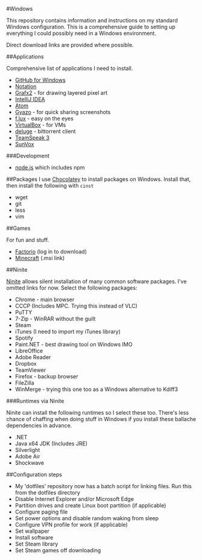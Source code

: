 #Windows

This repository contains information and instructions on my standard Windows configuration. This is a comprehensive guide to setting up everything I could possibly need in a Windows environment.

Direct download links are provided where possible.

##Applications

Comprehensive list of applications I need to install.

- [GitHub for Windows](https://desktop.github.com/)
- [Notation](http://getnotation.com/)
- [Grafx2](https://code.google.com/p/grafx2/downloads/list?can=2&q=label%3AOpSys-Windows+label%3ARelease-2.4) - for drawing layered pixel art
- [IntelliJ IDEA](https://www.jetbrains.com/idea/download/)
- [Atom](https://atom.io/)
- [Gyazo](https://gyazo.com/download?dl=now) - for quick sharing screenshots
- [f.lux](https://justgetflux.com/dlwin.html) - easy on the eyes
- [VirtualBox](https://www.virtualbox.org/wiki/Downloads) - for VMs
- [deluge](http://download.deluge-torrent.org/windows/?C=M;O=D) - bittorrent client
- [TeamSpeak 3](https://www.teamspeak.com/downloads)
- [SunVox](http://www.warmplace.ru/soft/sunvox/)

###Development

- [node.js](https://nodejs.org/en/) which includes npm

##Packages
I use [Chocolatey](https://chocolatey.org/) to install packages on Windows. Install that, then install the following with ```cinst```
- wget
- git
- less
- vim

##Games

For fun and stuff.

- [Factorio](https://www.factorio.com/login) (log in to download)
- [Minecraft](https://launcher.mojang.com/download/MinecraftInstaller.msi) (.msi link)

##Ninite

[Ninite](http://www.ninite.com) allows silent installation of many common software packages. I've omitted links for now. Select the following packages:

- Chrome - main browser
- CCCP (Includes MPC. Trying this instead of VLC)
- PuTTY
- 7-Zip - WinRAR without the guilt
- Steam
- iTunes (I need to import my iTunes library)
- Spotify
- Paint.NET - best drawing tool on Windows IMO
- LibreOffice
- Adobe Reader
- Dropbox
- TeamViewer
- Firefox - backup browser
- FileZilla
- WinMerge - trying this one too as a Windows alternative to Kdiff3

###Runtimes via Ninite

Ninite can install the following runtimes so I select these too. There's less chance of chaffing when doing stuff in Windows if you install these ballache dependencies in advance.

- .NET
- Java x64 JDK (Includes JRE)
- Silverlight
- Adobe Air
- Shockwave

##Configuration steps

- My 'dotfiles' repository now has a batch script for linking files. Run this from the dotfiles directory
- Disable Internet Explorer and/or Microsoft Edge
- Partition drives and create Linux boot partition (if applicable)
- Configure paging file
- Set power options and disable random waking from sleep
- Configure VPN profile for work (if applicable)
- Set wallpaper
- Install software
- Set Steam library
- Set Steam games off downloading
